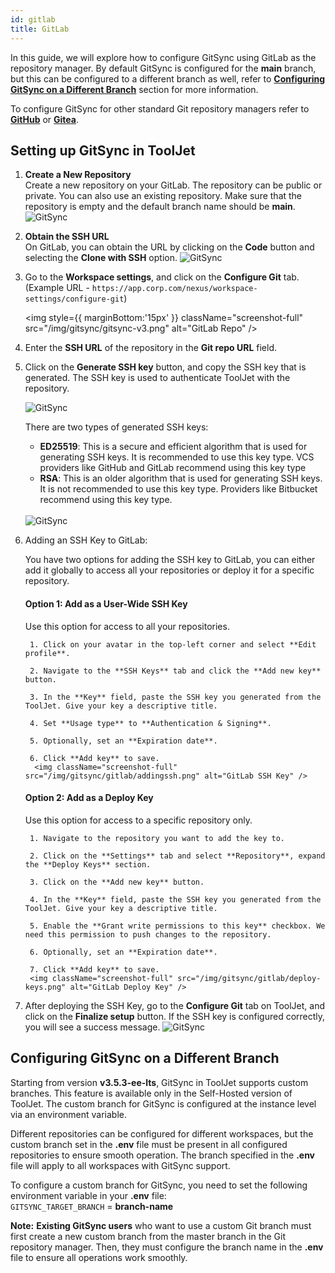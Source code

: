 ```yaml
---
id: gitlab
title: GitLab
---
```


In this guide, we will explore how to configure GitSync using GitLab as the repository manager. By default GitSync is configured for the **main** branch, but this can be configured to a different branch as well, refer to **[Configuring GitSync on a Different Branch](#configuring-gitsync-on-a-different-branch)** section for more information.

To configure GitSync for other standard Git repository managers refer to **[GitHub](/docs/development-lifecycle/gitsync/configure-gitsync/gitsync-config)** or **[Gitea](/docs/development-lifecycle/gitsync/configure-gitsync/gitea)**.

## Setting up GitSync in ToolJet

1. **Create a New Repository** <br/>
    Create a new repository on your GitLab. The repository can be public or private. You can also use an existing repository. Make sure that the repository is empty and the default branch name should be **main**.
    <img className="screenshot-full" src="/img/gitsync/gitlab/repo-v2.png" alt="GitSync" />

2. **Obtain the SSH URL** <br/>
    On GitLab, you can obtain the URL by clicking on the **Code** button and selecting the **Clone with SSH** option.
    <img className="screenshot-full" src="/img/gitsync/gitlab/gitlabssh-v2.png" alt="GitSync" />

3. Go to the **Workspace settings**, and click on the **Configure Git** tab. <br/>
    (Example URL - `https://app.corp.com/nexus/workspace-settings/configure-git`)

    <img style={{ marginBottom:'15px' }} className="screenshot-full" src="/img/gitsync/gitsync-v3.png" alt="GitLab Repo" />

4. Enter the **SSH URL** of the repository in the **Git repo URL** field.

5. Click on the **Generate SSH key** button, and copy the SSH key that is generated. The SSH key is used to authenticate ToolJet with the repository.

    <img className="screenshot-full" src="/img/development-lifecycle/gitsync/config/generate-ssh.png" alt="GitSync" />

    There are two types of generated SSH keys:
    - **ED25519**: This is a secure and efficient algorithm that is used for generating SSH keys. It is recommended to use this key type. VCS providers like GitHub and GitLab recommend using this key type
    - **RSA**: This is an older algorithm that is used for generating SSH keys. It is not recommended to use this key type. Providers like Bitbucket recommend using this key type. <br/> <br/>

    <img className="screenshot-full" src="/img/development-lifecycle/gitsync/config/ssh-key.png" alt="GitSync" />

6. Adding an SSH Key to GitLab:

    You have two options for adding the SSH key to GitLab, you can either add it globally to access all your repositories or deploy it for a specific repository.

    #### Option 1: Add as a User-Wide SSH Key
            
    Use this option for access to all your repositories.

        1. Click on your avatar in the top-left corner and select **Edit profile**.

        2. Navigate to the **SSH Keys** tab and click the **Add new key** button.
       
        3. In the **Key** field, paste the SSH key you generated from the ToolJet. Give your key a descriptive title.
            
        4. Set **Usage type** to **Authentication & Signing**.
            
        5. Optionally, set an **Expiration date**.
            
        6. Click **Add key** to save.
         <img className="screenshot-full" src="/img/gitsync/gitlab/addingssh.png" alt="GitLab SSH Key" />

    #### Option 2: Add as a Deploy Key 

    Use this option for access to a specific repository only.

        1. Navigate to the repository you want to add the key to.
                
        2. Click on the **Settings** tab and select **Repository**, expand the **Deploy Keys** section.
                
        3. Click on the **Add new key** button. 

        4. In the **Key** field, paste the SSH key you generated from the ToolJet. Give your key a descriptive title.

        5. Enable the **Grant write permissions to this key** checkbox. We need this permission to push changes to the repository.

        6. Optionally, set an **Expiration date**.

        7. Click **Add key** to save.
        <img className="screenshot-full" src="/img/gitsync/gitlab/deploy-keys.png" alt="GitLab Deploy Key" />

7. After deploying the SSH Key, go to the **Configure Git** tab on ToolJet, and click on the **Finalize setup** button. If the SSH key is configured correctly, you will see a success message.
    <img className="screenshot-full" src="/img/development-lifecycle/gitsync/config/save-config.png" alt="GitSync" />

## Configuring GitSync on a Different Branch

Starting from version **v3.5.3-ee-lts**, GitSync in ToolJet supports custom branches. This feature is available only in the Self-Hosted version of ToolJet. The custom branch for GitSync is configured at the instance level via an environment variable.

Different repositories can be configured for different workspaces, but the custom branch set in the **.env** file must be present in all configured repositories to ensure smooth operation. The branch specified in the **.env** file will apply to all workspaces with GitSync support.

To configure a custom branch for GitSync, you need to set the following environment variable in your **.env** file:  <br/>
`GITSYNC_TARGET_BRANCH` = **branch-name**

**Note:** **Existing GitSync users** who want to use a custom Git branch must first create a new custom branch from the master branch in the Git repository manager. Then, they must configure the branch name in the **.env** file to ensure all operations work smoothly.